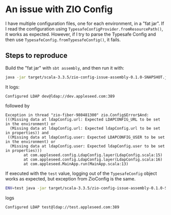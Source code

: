 # An issue with ZIO Config

I have multiple configuration files, one for each environment, in a "fat jar".
If I read the configuration using `TypesafeConfigProvider.fromResourcePath()`, it works as expected.
However, if I try to parse the Typesafe Config and then use `TypesafeConfig.fromTypesafeConfig()`, it fails.

## Steps to reproduce
Build the "fat jar" with `sbt assembly`, and then run it with:

```bash
java -jar target/scala-3.3.5/zio-config-issue-assembly-0.1.0-SNAPSHOT.jar
```

It logs:
```
Configured LDAP dev@ldap://dev.appleseed.com:389
```
followed by
```
Exception in thread "zio-fiber-980481300" zio.Config$Error$And:
(((Missing data at ldapConfig.url: Expected LDAPCONFIG_URL to be set in the environment) or
  (Missing data at ldapConfig.url: Expected ldapConfig.url to be set in properties)) and
 ((Missing data at ldapConfig.user: Expected LDAPCONFIG_USER to be set in the environment) or
  (Missing data at ldapConfig.user: Expected ldapConfig.user to be set in properties)))
        at com.appleseed.config.LdapConfig.layer(LdapConfig.scala:15)
        at com.appleseed.config.LdapConfig.layer(LdapConfig.scala:16)
        at com.appleseed.MainApp.run(MainApp.scala:13)
```

If executed with the `test` value, logging out of the `TypesafeConfig` object works as expected, but exception from ZioConfig is the same.

```bash
ENV=test java -jar target/scala-3.3.5/zio-config-issue-assembly-0.1.0-SNAPSHOT.jar
```

logs

`Configured LDAP test@ldap://test.appleseed.com:389`
